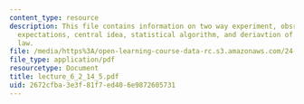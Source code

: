 ```yaml
---
content_type: resource
description: This file contains information on two way experiment, obsrvations and
  expectations, central idea, statistical algorithm, and deriavtion of cos square
  law.
file: /media/https%3A/open-learning-course-data-rc.s3.amazonaws.com/24-111-philosophy-of-quantum-mechanics-spring-2005/2672cfba3e3f81f7ed406e9872605731_lecture_6_2_14_5.pdf
file_type: application/pdf
resourcetype: Document
title: lecture_6_2_14_5.pdf
uid: 2672cfba-3e3f-81f7-ed40-6e9872605731
---
```

